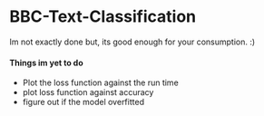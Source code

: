# BBC-Text-Classification

Im not exactly done but, its good enough for your consumption. :)

#### Things im yet to do
- Plot the loss function against the run time
- plot loss function against accuracy
- figure out if  the model overfitted
